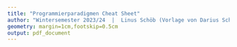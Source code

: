 ```yaml
---
title: "Programmierparadigmen Cheat Sheet"
author: "Wintersemester 2023/24  |  Linus Schöb (Vorlage von Darius Schefer, Max Schik)"
geometry: margin=1cm,footskip=0.5cm
output: pdf_document
---
```


